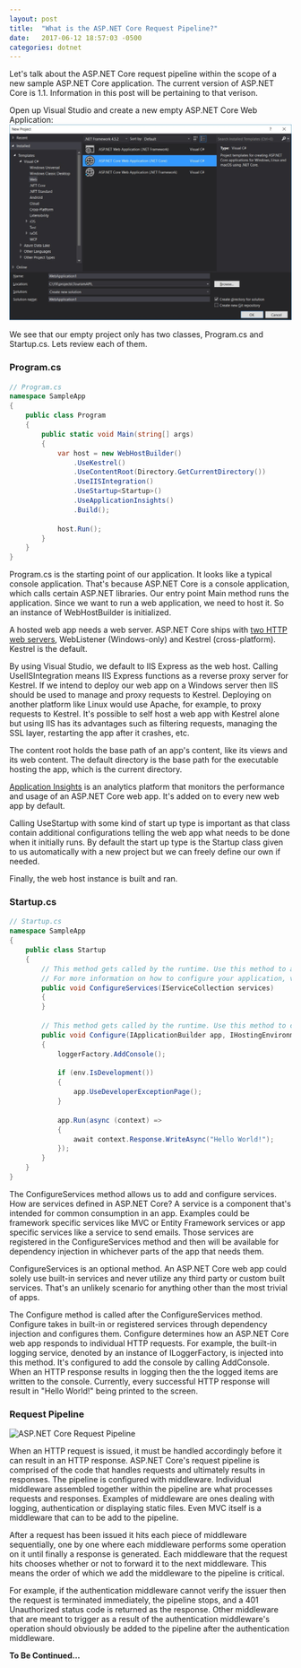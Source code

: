 ```yaml
---
layout: post
title:  "What is the ASP.NET Core Request Pipeline?"
date:   2017-06-12 18:57:03 -0500
categories: dotnet
---
```


Let's talk about the ASP.NET Core request pipeline within the scope of a new sample ASP.NET Core application. The current version of ASP.NET Core is 1.1. Information in this post will be pertaining to that verison.

Open up Visual Studio and create a new empty ASP.NET Core Web Application:
![New empty project][newproject]

We see that our empty project only has two classes, Program.cs and Startup.cs. Lets review each of them.

### Program.cs

```cs
// Program.cs
namespace SampleApp
{
    public class Program
    {
        public static void Main(string[] args)
        {
            var host = new WebHostBuilder()
                .UseKestrel()
                .UseContentRoot(Directory.GetCurrentDirectory())
                .UseIISIntegration()
                .UseStartup<Startup>()
                .UseApplicationInsights()
                .Build();

            host.Run();
        }
    }
}
```

Program.cs is the starting point of our application. It looks like a typical console application. That's because ASP.NET Core is a console application, which calls certain ASP.NET libraries. Our entry point Main method runs the application. Since we want to run a web application, we need to host it. So an instance of WebHostBuilder is initialized. 

A hosted web app needs a web server. ASP.NET Core ships with [two HTTP web servers][webservers], WebListener (Windows-only) and Kestrel (cross-platform). Kestrel is the default. 

By using Visual Studio, we default to IIS Express as the web host. Calling UseIISIntegration means IIS Express functions as a reverse proxy server for Kestrel. If we intend to deploy our web app on a Windows server then IIS should be used to manage and proxy requests to Kestrel. Deploying on another platform like Linux would use Apache, for example, to proxy requests to Kestrel. It's possible to self host a web app with Kestrel alone but using IIS has its advantages such as filtering requests, managing the SSL layer, restarting the app after it crashes, etc.

The content root holds the base path of an app's content, like its views and its web content. The default directory is the base path for the executable hosting the app, which is the current directory.

[Application Insights][applicationinsights] is an analytics platform that monitors the performance and usage of an ASP.NET Core web app. It's added on to every new web app by default.

Calling UseStartup with some kind of start up type is important as that class contain additional configurations telling the web app what needs to be done when it initially runs. By default the start up type is the Startup class given to us automatically with a new project but we can freely define our own if needed.

Finally, the web host instance is built and ran.

### Startup.cs

```cs
// Startup.cs
namespace SampleApp
{
    public class Startup
    {
        // This method gets called by the runtime. Use this method to add services to the container.
        // For more information on how to configure your application, visit https://go.microsoft.com/fwlink/?LinkID=398940
        public void ConfigureServices(IServiceCollection services)
        {
        }

        // This method gets called by the runtime. Use this method to configure the HTTP request pipeline.
        public void Configure(IApplicationBuilder app, IHostingEnvironment env, ILoggerFactory loggerFactory)
        {
            loggerFactory.AddConsole();

            if (env.IsDevelopment())
            {
                app.UseDeveloperExceptionPage();
            }

            app.Run(async (context) =>
            {
                await context.Response.WriteAsync("Hello World!");
            });
        }
    }
}
```

The ConfigureServices method allows us to add and configure services. How are services defined in ASP.NET Core? A service is a component that's intended for common consumption in an app. Examples could be framework specific services like MVC or Entity Framework services or app specific services like a service to send emails. Those services are registered in the ConfigureServices method and then will be available for dependency injection in whichever parts of the app that needs them. 

ConfigureServices is an optional method. An ASP.NET Core web app could solely use built-in services and never utilize any third party or custom built services. That's an unlikely scenario for anything other than the most trivial of apps.  

The Configure method is called after the ConfigureServices method. Configure takes in built-in or registered services through dependency injection and configures them. Configure determines how an ASP.NET Core web app responds to individual HTTP requests. For example, the built-in logging service, denoted by an instance of ILoggerFactory, is injected into this method. It's configured to add the console by calling AddConsole. When an HTTP response results in logging then the the logged items are written to the console. Currently, every successful HTTP response will result in "Hello World!" being printed to the screen.

### Request Pipeline

![ASP.NET Core Request Pipeline][pipeline]

When an HTTP request is issued, it must be handled accordingly before it can result in an HTTP response. ASP.NET Core's request pipeline is comprised of the code that handles requests and ultimately results in responses. The pipeline is configured with middleware. Individual middleware assembled together within the pipeline are what processes requests and responses. Examples of middleware are ones dealing with logging, authentication or displaying static files. Even MVC itself is a middleware that can to be add to the pipeline.

After a request has been issued it hits each piece of middleware sequentially, one by one where each middleware performs some operation on it until finally a response is generated. Each middleware that the request hits chooses whether or not to forward it to the next middleware. This means the order of which we add the middleware to the pipeline is critical. 

For example, if the authentication middleware cannot verify the issuer then the request is terminated immediately, the pipeline stops, and a 401 Unauthorized status code is returned as the response. Other middleware that are meant to trigger as a result of the authentication middleware's operation should obviously be added to the pipeline after the authentication middleware.

[newproject]: /assets/images/2017-06-12-aspdotnet-core-pipeline/01_new_project.jpg
[webservers]: https://docs.microsoft.com/en-us/aspnet/core/fundamentals/servers/
[applicationinsights]: https://github.com/Microsoft/ApplicationInsights-aspnetcore/wiki/Getting-Started
[pipeline]: https://docs.microsoft.com/en-us/aspnet/core/fundamentals/middleware/_static/request-delegate-pipeline.png

**To Be Continued...**